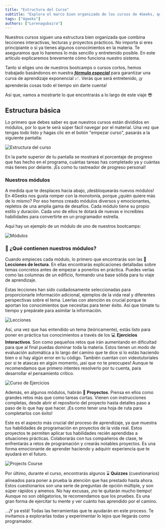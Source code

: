 ```yaml
---
title: "Estructura del Curso"
subtitle: "Explora el marco bien organizado de los cursos de 4Geeks, que combina lecciones interactivas, proyectos prácticos y apoyo personalizado. Descubre la estructura básica, módulos, lecciones, ejercicios interactivos, proyectos y cuestionarios que hacen que tu proceso de aprendizaje sea entretenido y efectivo."
tags: ["4geeks"]
authors: ["Lorenagubaira"]
---
```


Nuestros cursos siguen una estructura bien organizada que combina lecciones interactivas, lecturas y proyectos prácticos. No importa si eres principiante o si ya tienes algunos conocimientos en la materia. Te aseguramos que lo haremos lo más sencillo y entretenido posible. En este artículo explicaremos brevemente cómo funciona nuestro sistema.

Tanto si eliges uno de nuestros bootcamps o cursos cortos, hemos trabajado basándonos en nuestra ***[fórmula especial](https://4geeks.com/es/mastering-technical-knowledge)*** para garantizar una curva de aprendizaje exponencial 📈. Verás que será entretenido, ¡y aprenderás cosas todo el tiempo sin darte cuenta!

Así que, vamos a mostrarte lo que encontrarás a lo largo de este viaje 😎

## Estructura básica

Lo primero que debes saber es que nuestros cursos están divididos en módulos, por lo que te será súper fácil navegar por el material. Una vez que tengas todo listo y hagas clic en el botón "empezar curso", pasarás a la siguiente pantalla:

![Estructura del curso](https://breathecode.herokuapp.com/v1/media/file/course-structure-png?raw=true)

En la parte superior de tu pantalla se mostrará el porcentaje de progreso que has hecho en el programa, cuántas tareas has completado ya y cuántas más tienes por delante. ¡Es como tu rastreador de progreso personal!

### Nuestros módulos

A medida que te desplaces hacia abajo, ¡desbloquearás nuevos módulos! En 4Geeks nos gusta romper con la monotonía, porque ¿quién quiere más de lo mismo? Por eso hemos creado módulos diversos y emocionantes, repletos de una amplia gama de desafíos. Cada módulo tiene su propio estilo y duración. Cada uno de ellos te dotará de nuevas e increíbles habilidades para convertirte en un programador estrella.

Aquí hay un ejemplo de un módulo de uno de nuestros bootcamps:

![Módulos](https://breathecode.herokuapp.com/v1/media/file/modules-png?raw=true)

### 🤔 ¿Qué contienen nuestros módulos?

Cuando empieces cada módulo, lo primero que encontrarás son las 📖 **Lecciones de lectura**. En ellas encontrarás explicaciones detalladas sobre temas concretos antes de empezar a ponerlos en práctica. Puedes verlas como las columnas de un edificio, formando una base sólida para tu viaje de aprendizaje.

Estas lecciones han sido cuidadosamente seleccionadas para proporcionarle información adicional, ejemplos de la vida real y diferentes perspectivas sobre el tema. Leerlas con atención es crucial porque te aportan los conocimientos que necesitas para tener éxito. Así que tómate tu tiempo y prepárate para asimilar la información.

![Lecciones](https://breathecode.herokuapp.com/v1/media/file/lessons-course-png?raw=true)

Así, una vez que has entendido un tema (teóricamente), estás listo para poner en práctica tus conocimientos a través de los 💻 **Ejercicios Interactivos**. Son como pequeños retos que irán aumentando en dificultad para que al final puedas dominar toda la materia. Estos tienen un modo de evaluación automática a lo largo del camino que te dice si lo estás haciendo bien o si hay algún error en tu código. También cuentan con videotutoriales por si te atascas en algún momento, ¡así que no te preocupes! Aunque te recomendamos que primero intentes resolverlo por tu cuenta, para desarrollar el pensamiento crítico.

![Curso de Ejercicios](https://breathecode.herokuapp.com/v1/media/file/exercises-course-png?raw=true)

Además, en algunos módulos, habrán 🌱 **Proyectos**. Piensa en ellos como grandes retos más que como tareas cortas. Vienen con instrucciones completas, desde abrir el repositorio del proyecto hasta detalles paso a paso de lo que hay que hacer. ¡Es como tener una hoja de ruta para completarlos con éxito!

Este es el aspecto más crucial del proceso de aprendizaje, ya que muestra tus habilidades de programación en proyectos de la vida real. Estos proyectos te permiten aplicar tus habilidades recién aprendidas a situaciones prácticas. Colaborarás con tus compañeros de clase, te enfrentarás a retos de programación y crearás notables proyectos. Es una forma emocionante de aprender haciendo y adquirir experiencia que te ayudará en el futuro.

![Projects Course](https://breathecode.herokuapp.com/v1/media/file/projects-course-png?raw=true)

Por último, durante el curso, encontrarás algunos ⌛ **Quizzes** (cuestionarios) alineados para poner a prueba la atención que has prestado hasta ahora. Estos cuestionarios son una serie de preguntas de opción múltiple, y son súper rápidos y amenos. No hay excusas, ¡no te quitarán mucho tiempo! Aunque no son obligatorios, te recomendamos que los pruebes. Es una gran forma de ejercitar tu mente y ver cuánto has aprendido por el camino.

...¡Y ya está! Todas las herramientas que te ayudarán en este proceso. Te invitamos a explorarlas todas y experimentar lo lejos que llegarás como programador.

